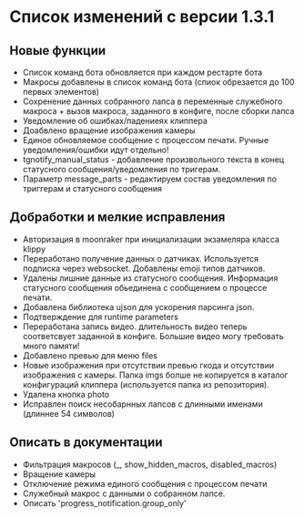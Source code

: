 # Список изменений с версии 1.3.1

## Новые функции

* Список команд бота обновляется при каждом рестарте бота
* Макросы добавлены в список команд бота (спиок обрезается до 100 первых элементов)
* Сохренение данных собранного лапса в переменные служебного макроса + вызов макроса, заданного в конфиге, после сборки лапса
* Уведомление об ошибках/падениеях клиппера
* Доабвлено вращение изображения камеры
* Единое обновляемое сообщение с процессом печати. Ручные уведомления/ошибки идут отдельно!
* tgnotify_manual_status - добавление произвольного текста в конец статусного сообщения/уведомления по тригерам.
* Параметр message_parts - редактируем состав уведомления по триггерам и статусного сообщения

## Добработки и мелкие исправления

* Авторизация в moonraker при инициализации экзамеляра класса klippy
* Переработано получение данных о датчиках. Используется подписка через websocket. Добавлены emoji типов датчиков.
* Удалены лишние данные из статусного сообщения. Информация статусного сообщения обьединена с сообщением о процессе печати.
* Добавлена библиотека ujson для ускорения парсинга json.
* Подтверждение для runtime parameters
* Переработана запись видео. длительность видео теперь соответсвует заданной в конфиге. Большие видео могу требовать много памяти!
* Добавлено превью для меню files
* Новые изображения при отсутствии превью гкода и отсутствии изображения с камеры. Папка imgs болше не копируется в каталог конфигураций клиппера (используется папка из репозитория).
* Удалена кнопка photo
* Исправлен поиск несобарнных лапсов с длинными именами (длиннее 54 символов)

## Описать в документации

* Фильтрация макросов (_, show_hidden_macros, disabled_macros)
* Вращение камеры
* Отключение режима единого сообщения с процессом печати
* Служебный макрос с данными о собранном лапсе.
* Описать 'progress_notification.group_only'